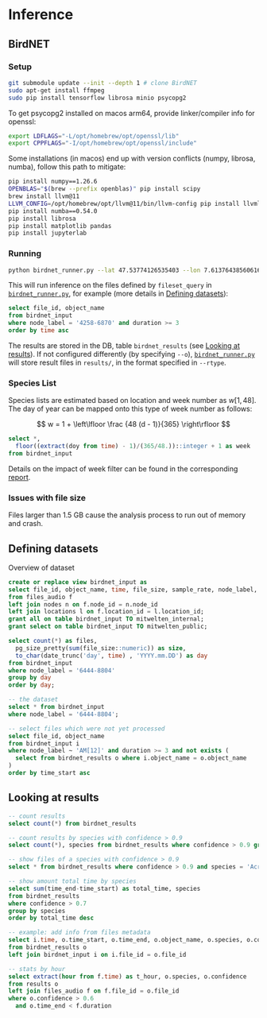 # Inference

## BirdNET

### Setup

```bash
git submodule update --init --depth 1 # clone BirdNET
sudo apt-get install ffmpeg
sudo pip install tensorflow librosa minio psycopg2
```

To get psycopg2 installed on macos arm64,
provide linker/compiler info for openssl:

```bash
export LDFLAGS="-L/opt/homebrew/opt/openssl/lib"
export CPPFLAGS="-I/opt/homebrew/opt/openssl/include"
```

Some installations (in macos) end up with version conflicts
(numpy, librosa, numba), follow this path to mitigate:

```bash
pip install numpy==1.26.6
OPENBLAS="$(brew --prefix openblas)" pip install scipy
brew install llvm@11
LLVM_CONFIG=/opt/homebrew/opt/llvm@11/bin/llvm-config pip install llvmlite==0.37.0
pip install numba==0.54.0
pip install librosa
pip install matplotlib pandas
pip install jupyterlab
```

### Running

```bash
python birdnet_runner.py --lat 47.53774126535403 --lon 7.613764385606163 --rtype audacity
```

This will run inference on the files defined by `fileset_query` in [`birdnet_runner.py`](./birdnet_runner.py), for example (more details in [Defining datasets](#defining-datasets)):

```sql
select file_id, object_name
from birdnet_input
where node_label = '4258-6870' and duration >= 3
order by time asc
```

The results are stored in the DB, table `birdnet_results` (see [Looking at results](#looking-at-results)).
If not configured differently (by specifying `--o`), [`birdnet_runner.py`](./birdnet_runner.py) will store result files in `results/`, in the format specified in `--rtype`.

### Species List

Species lists are estimated based on location and week number as $w[1, 48]$.
The day of year can be mapped onto this type of week number as follows:

$$
w = 1 + \left\lfloor \frac {48 (d - 1)}{365} \right\rfloor
$$

```sql
select *,
  floor((extract(doy from time) - 1)/(365/48.))::integer + 1 as week
from birdnet_input
```

Details on the impact of week filter can be found in the corresponding [report](./reports/report_birdnet-week-filter.md).

### Issues with file size

Files larger than 1.5 GB cause the analysis process to run out of memory and crash.

## Defining datasets

Overview of dataset

```sql
create or replace view birdnet_input as
select file_id, object_name, time, file_size, sample_rate, node_label, duration, location
from files_audio f
left join nodes n on f.node_id = n.node_id
left join locations l on f.location_id = l.location_id;
grant all on table birdnet_input TO mitwelten_internal;
grant select on table birdnet_input TO mitwelten_public;

select count(*) as files,
  pg_size_pretty(sum(file_size::numeric)) as size,
  to_char(date_trunc('day', time) , 'YYYY.mm.DD') as day
from birdnet_input
where node_label = '6444-8804'
group by day
order by day;

-- the dataset
select * from birdnet_input
where node_label = '6444-8804';

-- select files which were not yet processed
select file_id, object_name
from birdnet_input i
where node_label ~ 'AM[12]' and duration >= 3 and not exists (
  select from birdnet_results o where i.object_name = o.object_name
)
order by time_start asc
```

## Looking at results

```sql
-- count results
select count(*) from birdnet_results

-- count results by species with confidence > 0.9
select count(*), species from birdnet_results where confidence > 0.9 group by species

-- show files of a species with confidence > 0.9
select * from birdnet_results where confidence > 0.9 and species = 'Acrocephalus scirpaceus' order by file_id, time_start

-- show amount total time by species
select sum(time_end-time_start) as total_time, species
from birdnet_results
where confidence > 0.7
group by species
order by total_time desc

-- example: add info from files metadata
select i.time, o.time_start, o.time_end, o.object_name, o.species, o.confidence, i.node_label
from birdnet_results o
left join birdnet_input i on i.file_id = o.file_id

-- stats by hour
select extract(hour from f.time) as t_hour, o.species, o.confidence
from results o
left join files_audio f on f.file_id = o.file_id
where o.confidence > 0.6
  and o.time_end < f.duration
```
